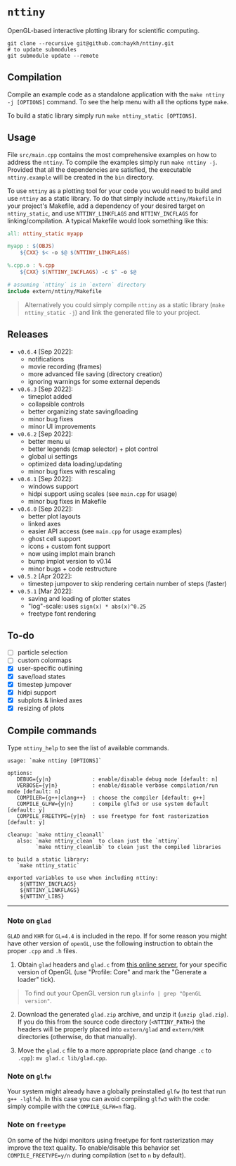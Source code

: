 # `nttiny`

OpenGL-based interactive plotting library for scientific computing.

```shell
git clone --recursive git@github.com:haykh/nttiny.git
# to update submodules
git submodule update --remote
```

## Compilation

Compile an example code as a standalone application with the `make nttiny -j [OPTIONS]` command. To see the help menu with all the options type `make`.

To build a static library simply run `make nttiny_static [OPTIONS]`.

## Usage

File `src/main.cpp` contains the most comprehensive examples on how to address the `nttiny`. To compile the examples simply run `make nttiny -j`. Provided that all the dependencies are satisfied, the executable `nttiny.example` will be created in the `bin` directory.

To use `nttiny` as a plotting tool for your code you would need to build and use `nttiny` as a static library. To do that simply include `nttiny/Makefile` in your project's Makefile, add a dependency of your desired target on `nttiny_static`, and use `NTTINY_LINKFLAGS` and `NTTINY_INCFLAGS` for linking/compilation. A typical Makefile would look something like this:

```Makefile
all: nttiny_static myapp

myapp : $(OBJS)
	${CXX} $< -o $@ $(NTTINY_LINKFLAGS)

%.cpp.o : %.cpp
	${CXX} $(NTTINY_INCFLAGS) -c $^ -o $@

# assuming `nttiny` is in `extern` directory
include extern/nttiny/Makefile
```

> Alternatively you could simply compile `nttiny` as a static library (`make nttiny_static -j`) and link the generated file to your project.

## Releases
* `v0.6.4` [Sep 2022]:
  - notifications
  - movie recording (frames)
  - more advanced file saving (directory creation)
  - ignoring warnings for some external depends
* `v0.6.3` [Sep 2022]:
  - timeplot added
  - collapsible controls
  - better organizing state saving/loading
  - minor bug fixes
  - minor UI improvements
* `v0.6.2` [Sep 2022]:
  - better menu ui
  - better legends (cmap selector) + plot control
  - global ui settings
  - optimized data loading/updating
  - minor bug fixes with rescaling
* `v0.6.1` [Sep 2022]:
  - windows support
  - hidpi support using scales (see `main.cpp` for usage)
  - minor bug fixes in Makefile
* `v0.6.0` [Sep 2022]:
  - better plot layouts
  - linked axes
  - easier API access (see `main.cpp` for usage examples)
  - ghost cell support
  - icons + custom font support
  - now using implot main branch
  - bump implot version to v0.14
  - minor bugs + code restructure
* `v0.5.2` [Apr 2022]:
  - timestep jumpover to skip rendering certain number of steps (faster)
* `v0.5.1` [Mar 2022]:
  - saving and loading of plotter states
  - "log"-scale: uses `sign(x) * abs(x)^0.25`
  - freetype font rendering

## To-do

- [ ] particle selection
- [ ] custom colormaps
- [x] user-specific outlining
- [x] save/load states
- [x] timestep jumpover
- [x] hidpi support
- [x] subplots & linked axes
- [x] resizing of plots

## Compile commands

Type `nttiny_help` to see the list of available commands.

```shell
usage: `make nttiny [OPTIONS]`

options:
   DEBUG={y|n}             : enable/disable debug mode [default: n]
   VERBOSE={y|n}           : enable/disable verbose compilation/run mode [default: n]
   COMPILER={g++|clang++}  : choose the compiler [default: g++]
   COMPILE_GLFW={y|n}      : compile glfw3 or use system default [default: y]
   COMPILE_FREETYPE={y|n}  : use freetype for font rasterization [default: y]

cleanup: `make nttiny_cleanall`
   also: `make nttiny_clean` to clean just the `nttiny`
         `make nttiny_cleanlib` to clean just the compiled libraries

to build a static library:
   `make nttiny_static`

exported variables to use when including nttiny:
    ${NTTINY_INCFLAGS}
    ${NTTINY_LINKFLAGS}
    ${NTTINY_LIBS}
```

---

### Note on `glad`

`GLAD` and `KHR` for `GL=4.4` is included in the repo. If for some reason you might have other version of `openGL`, use the following instruction to obtain the proper `.cpp` and `.h` files.

1. Obtain `glad` headers and `glad.c` from [this online server](https://glad.dav1d.de/), for your specific version of OpenGL (use "Profile: Core" and mark the "Generate a loader" tick).

> To find out your OpenGL version run `glxinfo | grep "OpenGL version"`.

2. Download the generated `glad.zip` archive, and unzip it (`unzip glad.zip`). If you do this from the source code directory (`<NTTINY_PATH>`) the headers will be properly placed into `extern/glad` and `extern/KHR` directories (otherwise, do that manually).

3. Move the `glad.c` file to a more appropriate place (and change `.c` to `.cpp`): `mv glad.c lib/glad.cpp`.

### Note on `glfw`

Your system might already have a globally preinstalled `glfw` (to test that run `g++ -lglfw`). In this case you can avoid compiling `glfw3` with the code: simply compile with the `COMPILE_GLFW=n` flag.

### Note on `freetype`

On some of the hidpi monitors using freetype for font rasterization may improve the text quality. To enable/disable this behavior set `COMPILE_FREETYPE=y/n` during compilation (set to `n` by default).